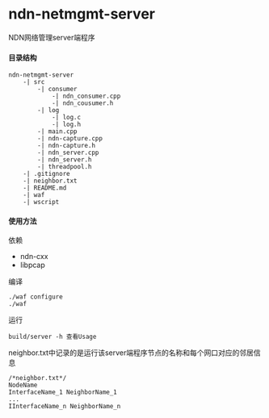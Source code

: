 # ndn-netmgmt-server
NDN网络管理server端程序

#### 目录结构
```
ndn-netmgmt-server 
    -| src 
        -| consumer
            -| ndn_consumer.cpp
            -| ndn_cousumer.h
        -| log
            -| log.c
            -| log.h
        -| main.cpp
        -| ndn-capture.cpp
        -| ndn-capture.h
        -| ndn_server.cpp
        -| ndn_server.h
        -| threadpool.h
    -| .gitignore
    -| neighbor.txt
    -| README.md
    -| waf
    -| wscript
``` 

#### 使用方法
依赖
* ndn-cxx 
* libpcap

编译
```
./waf configure
./waf
```

运行
```
build/server -h 查看Usage
```

neighbor.txt中记录的是运行该server端程序节点的名称和每个网口对应的邻居信息
```
/*neighbor.txt*/
NodeName
InterfaceName_1 NeighborName_1
...
IInterfaceName_n NeighborName_n
```
